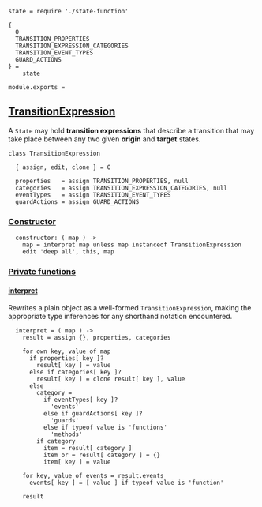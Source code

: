     state = require './state-function'

    {
      O
      TRANSITION_PROPERTIES
      TRANSITION_EXPRESSION_CATEGORIES
      TRANSITION_EVENT_TYPES
      GUARD_ACTIONS
    } =
        state

    module.exports =



## [TransitionExpression](#transition-expression)

A `State` may hold **transition expressions** that describe a transition that
may take place between any two given **origin** and **target** states.

    class TransitionExpression

      { assign, edit, clone } = O

      properties   = assign TRANSITION_PROPERTIES, null
      categories   = assign TRANSITION_EXPRESSION_CATEGORIES, null
      eventTypes   = assign TRANSITION_EVENT_TYPES
      guardActions = assign GUARD_ACTIONS


### [Constructor](#transition-expression--constructor)

      constructor: ( map ) ->
        map = interpret map unless map instanceof TransitionExpression
        edit 'deep all', this, map



### [Private functions](#transition-expression--private)


#### [interpret](#transition-expression--private--interpret)

Rewrites a plain object as a well-formed `TransitionExpression`, making the
appropriate type inferences for any shorthand notation encountered.

      interpret = ( map ) ->
        result = assign {}, properties, categories

        for own key, value of map
          if properties[ key ]?
            result[ key ] = value
          else if categories[ key ]?
            result[ key ] = clone result[ key ], value
          else
            category =
              if eventTypes[ key ]?
                'events'
              else if guardActions[ key ]?
                'guards'
              else if typeof value is 'functions'
                'methods'
            if category
              item = result[ category ]
              item or = result[ category ] = {}
              item[ key ] = value

        for key, value of events = result.events
          events[ key ] = [ value ] if typeof value is 'function'

        result

